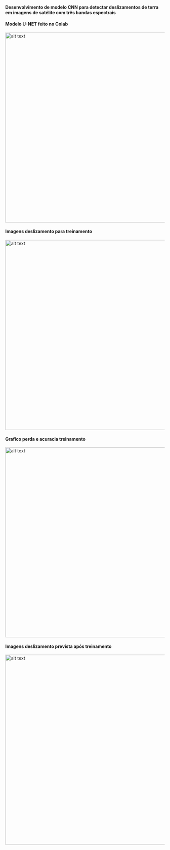<h4>Desenvolvimento de modelo CNN para detectar deslizamentos de terra em imagens de satélite com três bandas espectrais</h4>


<h4>Modelo U-NET feito no Colab</h4>

<img src="https://github.com/BSFernando/projetos/blob/main/imgs/satelite/modelo_unet.jpg" alt="alt text" width="600px">

<h4>Imagens deslizamento para treinamento</h4>

<img src="https://github.com/BSFernando/projetos/blob/main/imgs/satelite/treinamento.png" alt="alt text" width="600px">

<h4>Grafico perda e acuracia treinamento</h4>

<img src="https://github.com/BSFernando/projetos/blob/main/imgs/satelite/graficos.png" alt="alt text" width="600px">


<h4>Imagens deslizamento prevista após treinamento</h4>

<img src="https://github.com/BSFernando/projetos/blob/main/imgs/satelite/saida.png" alt="alt text" width="600px">

